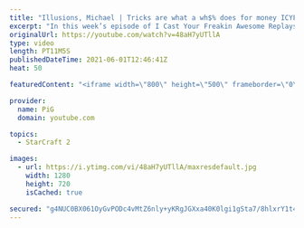 ```yaml
---
title: "Illusions, Michael | Tricks are what a wh$% does for money ICYFAR G1"
excerpt: "In this week’s episode of I Cast Your Freakin Awesome Replays (ICYFAR) players sent in their replays where they tried to use spellcasters as creatively as possible.  NEW ICYFAR CHALLENGE: \"Forced Quarantine\" - Stop your opponent expanding and contain them as much as possible! Send submissions to fluxiorsc@gmail.com"
originalUrl: https://youtube.com/watch?v=48aH7yUTllA
type: video
length: PT11M5S
publishedDateTime: 2021-06-01T12:46:41Z
heat: 50

featuredContent: "<iframe width=\"800\" height=\"500\" frameborder=\"0\" src=\"https://www.youtube.com/embed/48aH7yUTllA\" allow=\"accelerometer; autoplay; encrypted-media; gyroscope; picture-in-picture\" allowfullscreen></iframe>"

provider:
  name: PiG
  domain: youtube.com

topics:
  - StarCraft 2

images:
  - url: https://i.ytimg.com/vi/48aH7yUTllA/maxresdefault.jpg
    width: 1280
    height: 720
    isCached: true

secured: "g4NUC0BX061OyGvPODc4vMtZ6nly+yKRgJGXxa40K0lgi1gSta7/8hlxrY1t4JotT/DJA+QyCOT3o3/ag3FfmrG4RwRXb36U5RaBv9dmlQSakrRH519O88TtjU7QJd/vKYdpm6wMESMJKjO6qjI/dJJRIxMHJhv7aKaGYfTLhPvdrdjVC9ZfYIuospybvt7dWFHcPPX2L2lJleNX9Txbzu4jvqpW9DSsozZ2Zdqsutkm3CVJ6d+low1IecDs8WvOnuqeNKHltCbx+KykcQc48czbgBmHnV4udzAHPPsyl24BU/izotrLegj2hwjM5G3s+9y9thBPVBQkVDPxHewFtdIYCQ0WhnZBpIzMi+zr+2B1gcDfRhEUzIsQc8T5HRa8b7lHWDTJmFDayd241spm5rFNbRJpeuPJ/kAilcdhm8k=;m4zjIetb/Abjd+w43IES0A=="
---
```


